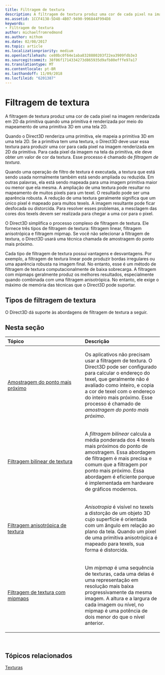 ```yaml
---
title: Filtragem de textura
description: A filtragem de textura produz uma cor de cada pixel na imagem renderizada em 2D da primitiva quando uma primitiva é renderizada por meio do mapeamento de uma primitiva 3D em uma tela 2D.
ms.assetid: 1CCF4138-5D48-4B07-9490-996844F994D8
keywords:
- Filtragem de textura
author: michaelfromredmond
ms.author: mithom
ms.date: 02/08/2017
ms.topic: article
ms.localizationpriority: medium
ms.openlocfilehash: ce80bc0f64e1aba8328880203f22ea3909fdb3e3
ms.sourcegitcommit: 38f06f1714334273d865935d9afb80efffe97a17
ms.translationtype: MT
ms.contentlocale: pt-BR
ms.lasthandoff: 11/09/2018
ms.locfileid: "6201387"
---
```

# <a name="texture-filtering"></a>Filtragem de textura


A filtragem de textura produz uma cor de cada pixel na imagem renderizada em 2D da primitiva quando uma primitiva é renderizada por meio do mapeamento de uma primitiva 3D em uma tela 2D.

Quando o Direct3D renderiza uma primitiva, ele mapeia a primitiva 3D em uma tela 2D. Se a primitiva tem uma textura, o Direct3D deve usar essa textura para produzir uma cor para cada pixel na imagem renderizada em 2D da primitiva. Para cada pixel da imagem na tela da primitiva, ele deve obter um valor de cor da textura. Esse processo é chamado de *filtragem de textura*.

Quando uma operação de filtro de textura é executada, a textura que está sendo usada normalmente também está sendo ampliada ou reduzida. Em outras palavras, ela está sendo mapeada para uma imagem primitiva maior ou menor que ela mesma. A ampliação de uma textura pode resultar no mapeamento de muitos pixels para um texel. O resultado pode ser uma aparência robusta. A redução de uma textura geralmente significa que um único pixel é mapeado para muitos texels. A imagem resultante pode ficar desfocada ou distorcida. Para resolver esses problemas, a mesclagem das cores dos texels devem ser realizada para chegar a uma cor para o pixel.

O Direct3D simplifica o processo complexo de filtragem de textura. Ele fornece três tipos de filtragem de textura: filtragem linear, filtragem anisotrópica e filtragem mipmap. Se você não selecionar a filtragem de textura, o Direct3D usará uma técnica chamada de amostragem do ponto mais próximo.

Cada tipo de filtragem de textura possui vantagens e desvantagens. Por exemplo, a filtragem de textura linear pode produzir bordas irregulares ou uma aparência robusta na imagem final. No entanto, esse é um método de filtragem de textura computacionalmente de baixa sobrecarga. A filtragem com mipmaps geralmente produz os melhores resultados, especialmente quando combinada com uma filtragem anisotrópica. No entanto, ele exige o máximo de memória das técnicas que o Direct3D pode suportar.

## <a name="span-idtypes-of-texture-filteringspanspan-idtypes-of-texture-filteringspanspan-idtypes-of-texture-filteringspantypes-of-texture-filtering"></a><span id="Types-of-texture-filtering"></span><span id="types-of-texture-filtering"></span><span id="TYPES-OF-TEXTURE-FILTERING"></span>Tipos de filtragem de textura


O Direct3D dá suporte às abordagens de filtragem de textura a seguir.

## <a name="span-idin-this-sectionspanin-this-section"></a><span id="in-this-section"></span>Nesta seção


<table>
<colgroup>
<col width="50%" />
<col width="50%" />
</colgroup>
<thead>
<tr class="header">
<th align="left">Tópico</th>
<th align="left">Descrição</th>
</tr>
</thead>
<tbody>
<tr class="odd">
<td align="left"><p><a href="nearest-point-sampling.md">Amostragem do ponto mais próximo</a></p></td>
<td align="left"><p>Os aplicativos não precisam usar a filtragem de textura. O Direct3D pode ser configurado para calcular o endereço do texel, que geralmente não é avaliado como inteiro, e copia a cor de texel com o endereço do inteiro mais próximo. Esse processo é chamado de <em>amostragem do ponto mais próximo</em>.</p></td>
</tr>
<tr class="even">
<td align="left"><p><a href="bilinear-texture-filtering.md">Filtragem bilinear de textura</a></p></td>
<td align="left"><p>A <em>filtragem bilinear</em> calcula a média ponderada dos 4 texels mais próximos do ponto de amostragem. Essa abordagem de filtragem é mais precisa e comum que a filtragem por ponto mais próximo. Essa abordagem é eficiente porque é implementada em hardware de gráficos modernos.</p></td>
</tr>
<tr class="odd">
<td align="left"><p><a href="anisotropic-texture-filtering.md">Filtragem anisotrópica de textura</a></p></td>
<td align="left"><p><em>Anisotropia</em> é visível no texels a distorção de um objeto 3D cujo superfície é orientada com um ângulo em relação ao plano da tela. Quando um pixel de uma primitiva anisotrópica é mapeado para texels, sua forma é distorcida.</p></td>
</tr>
<tr class="even">
<td align="left"><p><a href="texture-filtering-with-mipmaps.md">Filtragem de textura com mipmaps</a></p></td>
<td align="left"><p>Um <em>mipmap</em> é uma sequência de texturas, cada uma delas é uma representação em resolução mais baixa progressivamente da mesma imagem. A altura e a largura de cada imagem ou nível, no mipmap é uma potência de dois menor do que o nível anterior.</p></td>
</tr>
</tbody>
</table>

 

## <a name="span-idrelated-topicsspanrelated-topics"></a><span id="related-topics"></span>Tópicos relacionados


[Texturas](textures.md)

 

 




